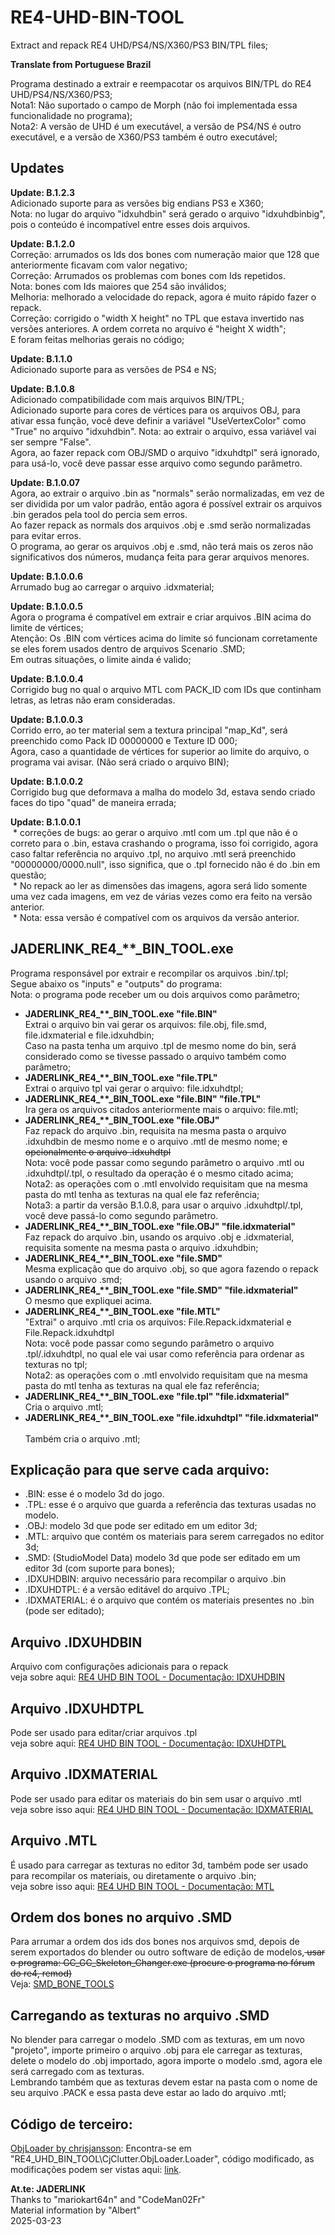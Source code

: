 # RE4-UHD-BIN-TOOL
Extract and repack RE4 UHD/PS4/NS/X360/PS3 BIN/TPL files;

**Translate from Portuguese Brazil**

Programa destinado a extrair e reempacotar os arquivos BIN/TPL do RE4 UHD/PS4/NS/X360/PS3;
<br>Nota1: Não suportado o campo de Morph (não foi implementada essa funcionalidade no programa);
<br>Nota2: A versão de UHD é um executável, a versão de PS4/NS é outro executável, e a versão de X360/PS3 também é outro executável;

## Updates

**Update: B.1.2.3**
<br>Adicionado suporte para as versões big endians PS3 e X360;
<br>Nota: no lugar do arquivo "idxuhdbin" será gerado o arquivo "idxuhdbinbig", pois o conteúdo é incompatível entre esses dois arquivos.

**Update: B.1.2.0**
<br> Correção: arrumados os Ids dos bones com numeração maior que 128 que anteriormente ficavam com valor negativo;
<br> Correção: Arrumados os problemas com bones com Ids repetidos.
<br> Nota: bones com Ids maiores que 254 são inválidos;
<br> Melhoria: melhorado a velocidade do repack, agora é muito rápido fazer o repack.
<br> Correção: corrigido o "width X height" no TPL que estava invertido nas versões anteriores. A ordem correta no arquivo é "height X width";
<br> E foram feitas melhorias gerais no código;

**Update: B.1.1.0**
<br>Adicionado suporte para as versões de PS4 e NS;

**Update: B.1.0.8**
<br>Adicionado compatibilidade com mais arquivos BIN/TPL;
<br>Adicionado suporte para cores de vértices para os arquivos OBJ, para ativar essa função, você deve definir a variável "UseVertexColor" como "True" no arquivo "idxuhdbin". Nota: ao extrair o arquivo, essa variável vai ser sempre "False".
<br>Agora, ao fazer repack com OBJ/SMD o arquivo "idxuhdtpl" será ignorado, para usá-lo, você deve passar esse arquivo como segundo parâmetro.

**Update: B.1.0.07**
<br>Agora, ao extrair o arquivo .bin as "normals" serão normalizadas, em vez de ser dividida por um valor padrão, então agora é possível extrair os arquivos .bin gerados pela tool do percia sem erros.
<br> Ao fazer repack as normals dos arquivos .obj e .smd serão normalizadas para evitar erros.
<br> O programa, ao gerar os arquivos .obj e .smd, não terá mais os zeros não significativos dos números, mudança feita para gerar arquivos menores.

**Update: B.1.0.0.6**
<br>Arrumado bug ao carregar o arquivo .idxmaterial;

**Update: B.1.0.0.5**
<br>Agora o programa é compatível em extrair e criar arquivos .BIN acima do limite de vértices;
<br>Atenção: Os .BIN com vértices acima do limite só funcionam corretamente se eles forem usados dentro de arquivos Scenario .SMD;
<br>Em outras situações, o limite ainda é valido;

**Update: B.1.0.0.4**
<br> Corrigido bug no qual o arquivo MTL com PACK_ID com IDs que continham letras, as letras não eram consideradas.

**Update: B.1.0.0.3**
<br> Corrido erro, ao ter material sem a textura principal "map_Kd", será preenchido como Pack ID 00000000 e Texture ID 000;
<br> Agora, caso a quantidade de vértices for superior ao limite do arquivo, o programa vai avisar. (Não será criado o arquivo BIN);

**Update: B.1.0.0.2**
<br> Corrigido bug que deformava a malha do modelo 3d, estava sendo criado faces do tipo "quad" de maneira errada; 

**Update: B.1.0.0.1**
<br> * correções de bugs: ao gerar o arquivo .mtl com um .tpl que não é o correto para o .bin, estava crashando o programa, isso foi corrigido, agora caso faltar referência no arquivo .tpl, no arquivo .mtl será preenchido "00000000/0000.null", isso significa, que o .tpl fornecido não é do .bin em questão;
<br> * No repack ao ler as dimensões das imagens, agora será lido somente uma vez cada imagens, em vez de várias vezes como era feito na versão anterior.
<br> * Nota: essa versão é compatível com os arquivos da versão anterior.

## JADERLINK_RE4_\*\*_BIN_TOOL.exe

Programa responsável por extrair e recompilar os arquivos .bin/.tpl;
<br> Segue abaixo os "inputs" e "outputs" do programa:
<br>Nota: o programa pode receber um ou dois arquivos como parâmetro;

* **JADERLINK_RE4_\*\*_BIN_TOOL.exe "file.BIN"**
    <br>Extrai o arquivo bin vai gerar os arquivos: file.obj, file.smd, file.idxmaterial e file.idxuhdbin;
    <br>Caso na pasta tenha um arquivo .tpl de mesmo nome do bin, será considerado como se tivesse passado o arquivo também como parâmetro;
* **JADERLINK_RE4_\*\*_BIN_TOOL.exe "file.TPL"**
    <br>Extrai o arquivo tpl vai gerar o arquivo: file.idxuhdtpl;
* **JADERLINK_RE4_\*\*_BIN_TOOL.exe "file.BIN" "file.TPL"**
    <br>Ira gera os arquivos citados anteriormente mais o arquivo: file.mtl;
* **JADERLINK_RE4_\*\*_BIN_TOOL.exe "file.OBJ"**
    <br>Faz repack do arquivo .bin, requisita na mesma pasta o arquivo .idxuhdbin de mesmo nome e o arquivo .mtl de mesmo nome; <del>e opcionalmente o arquivo .idxuhdtpl</del>
    <br>Nota: você pode passar como segundo parâmetro o arquivo .mtl ou .idxuhdtpl/.tpl, o resultado da operação é o mesmo citado acima;
    <br>Nota2: as operações com o .mtl envolvido requisitam que na mesma pasta do mtl tenha as texturas na qual ele faz referência;
    <br>Nota3: a partir da versão B.1.0.8, para usar o arquivo .idxuhdtpl/.tpl, você deve passá-lo como segundo parâmetro.
* **JADERLINK_RE4_\*\*_BIN_TOOL.exe "file.OBJ" "file.idxmaterial"**
    <br>Faz repack do arquivo .bin, usando os arquivo .obj e .idxmaterial, requisita somente na mesma pasta o arquivo .idxuhdbin;
* **JADERLINK_RE4_\*\*_BIN_TOOL.exe "file.SMD"**
    <br> Mesma explicação que do arquivo .obj, so que agora fazendo o repack usando o arquivo .smd;
* **JADERLINK_RE4_\*\*_BIN_TOOL.exe "file.SMD" "file.idxmaterial"**
    <br>O mesmo que expliquei acima.
* **JADERLINK_RE4_\*\*_BIN_TOOL.exe "file.MTL"**
    <br>"Extrai" o arquivo .mtl cria os arquivos: File.Repack.idxmaterial e File.Repack.idxuhdtpl
    <br>Nota: você pode passar como segundo parâmetro o arquivo .tpl/.idxuhdtpl, no qual ele vai usar como referência para ordenar as texturas no tpl;
    <br>Nota2: as operações com o .mtl envolvido requisitam que na mesma pasta do mtl tenha as texturas na qual ele faz referência;
* **JADERLINK_RE4_\*\*_BIN_TOOL.exe "file.tpl" "file.idxmaterial"**
    <br> Cria o arquivo .mtl;
* **JADERLINK_RE4_\*\*_BIN_TOOL.exe "file.idxuhdtpl" "file.idxmaterial"**
    <br> Também cria o arquivo .mtl;

## Explicação para que serve cada arquivo:

* .BIN: esse é o modelo 3d do jogo.
* .TPL: esse é o arquivo que guarda a referência das texturas usadas no modelo.
* .OBJ: modelo 3d que pode ser editado em um editor 3d;
* .MTL: arquivo que contém os materiais para serem carregados no editor 3d;
* .SMD: (StudioModel Data) modelo 3d que pode ser editado em um editor 3d (com suporte para bones);
* .IDXUHDBIN: arquivo necessário para recompilar o arquivo .bin
* .IDXUHDTPL: é a versão editável do arquivo .TPL;
* .IDXMATERIAL: é o arquivo que contém os materiais presentes no .bin (pode ser editado);

## Arquivo .IDXUHDBIN
Arquivo com configurações adicionais para o repack
<br>veja sobre aqui: [RE4 UHD BIN TOOL - Documentação: IDXUHDBIN](https://jaderlink.blogspot.com/2024/08/RE4-UHD-BIN-TOOL-IDXUHDBIN.html)

## Arquivo .IDXUHDTPL
Pode ser usado para editar/criar arquivos .tpl
<br>veja sobre aqui: [RE4 UHD BIN TOOL - Documentação: IDXUHDTPL](https://jaderlink.blogspot.com/2023/11/RE4-UHD-BIN-TOOL-IDXUHDTPL.html)

## Arquivo .IDXMATERIAL
Pode ser usado para editar os materiais do bin sem usar o arquivo .mtl
<br>veja sobre isso aqui: [RE4 UHD BIN TOOL - Documentação: IDXMATERIAL](https://jaderlink.blogspot.com/2023/11/RE4-UHD-BIN-TOOL-IDXMATERIAL.html)

## Arquivo .MTL
É usado para carregar as texturas no editor 3d, também pode ser usado para recompilar os materiais, ou diretamente o arquivo .bin; 
<br>veja sobre isso aqui: [RE4 UHD BIN TOOL - Documentação: MTL](https://jaderlink.blogspot.com/2023/11/RE4-UHD-BIN-TOOL-MTL.html)

## Ordem dos bones no arquivo .SMD

Para arrumar a ordem dos ids dos bones nos arquivos smd, depois de serem exportados do blender ou outro software de edição de modelos,<del> usar o programa: GC_GC_Skeleton_Changer.exe (procure o programa no fórum do re4, remod)</del>
<br>Veja: [SMD_BONE_TOOLS](https://github.com/JADERLINK/SMD_BONE_TOOLS)

## Carregando as texturas no arquivo .SMD

No blender para carregar o modelo .SMD com as texturas, em um novo "projeto", importe primeiro o arquivo .obj para ele carregar as texturas, delete o modelo do .obj importado, agora importe o modelo .smd, agora ele será carregado com as texturas.
<br>Lembrando também que as texturas devem estar na pasta com o nome de seu arquivo .PACK e essa pasta deve estar ao lado do arquivo .mtl;

## Código de terceiro:

[ObjLoader by chrisjansson](https://github.com/chrisjansson/ObjLoader):
Encontra-se em "RE4_UHD_BIN_TOOL\\CjClutter.ObjLoader.Loader", código modificado, as modificações podem ser vistas aqui: [link](https://github.com/JADERLINK/ObjLoader).

**At.te: JADERLINK**
<br>Thanks to \"mariokart64n\" and \"CodeMan02Fr\"
<br>Material information by \"Albert\"
<br>2025-03-23